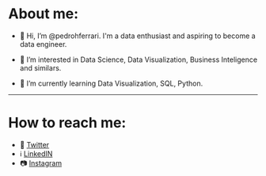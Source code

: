 # About me:
- 👋 Hi, I’m @pedrohferrari. I'm a data enthusiast and aspiring to become a data engineer.


- 👀 I’m interested in Data Science, Data Visualization, Business Inteligence and similars.
- 🌱 I’m currently learning Data Visualization, SQL, Python.
---
# **How to reach me:**
- 🐤 [Twitter](https://twitter.com/pedro_ferrari9)
-  ℹ️  [LinkedIN](https://www.linkedin.com/in/pedro-henrique-ferrari-27a4391a3/)
- 📷 [Instagram](https://instagram.com/ph_ferrari)

<!---
pedrohferrari/pedrohferrari is a ✨ special ✨ repository because its `README.md` (this file) appears on your GitHub profile.
You can click the Preview link to take a look at your changes.
--->
